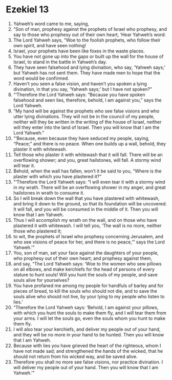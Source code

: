 ﻿
# Ezekiel 13
1. Yahweh’s word came to me, saying, 
2. “Son of man, prophesy against the prophets of Israel who prophesy, and say to those who prophesy out of their own heart, ‘Hear Yahweh’s word: 
3. The Lord Yahweh says, “Woe to the foolish prophets, who follow their own spirit, and have seen nothing! 
4. Israel, your prophets have been like foxes in the waste places. 
5. You have not gone up into the gaps or built up the wall for the house of Israel, to stand in the battle in Yahweh’s day. 
6. They have seen falsehood and lying divination, who say, ‘Yahweh says;’ but Yahweh has not sent them. They have made men to hope that the word would be confirmed. 
7. Haven’t you seen a false vision, and haven’t you spoken a lying divination, in that you say, ‘Yahweh says;’ but I have not spoken?” 
8. “‘Therefore the Lord Yahweh says: “Because you have spoken falsehood and seen lies, therefore, behold, I am against you,” says the Lord Yahweh. 
9. “My hand will be against the prophets who see false visions and who utter lying divinations. They will not be in the council of my people, neither will they be written in the writing of the house of Israel, neither will they enter into the land of Israel. Then you will know that I am the Lord Yahweh.” 
10. “‘Because, even because they have seduced my people, saying, “Peace;” and there is no peace. When one builds up a wall, behold, they plaster it with whitewash. 
11. Tell those who plaster it with whitewash that it will fall. There will be an overflowing shower; and you, great hailstones, will fall. A stormy wind will tear it. 
12. Behold, when the wall has fallen, won’t it be said to you, “Where is the plaster with which you have plastered it?” 
13. “‘Therefore the Lord Yahweh says: “I will even tear it with a stormy wind in my wrath. There will be an overflowing shower in my anger, and great hailstones in wrath to consume it. 
14. So I will break down the wall that you have plastered with whitewash, and bring it down to the ground, so that its foundation will be uncovered. It will fall, and you will be consumed in the middle of it. Then you will know that I am Yahweh. 
15. Thus I will accomplish my wrath on the wall, and on those who have plastered it with whitewash. I will tell you, ‘The wall is no more, neither those who plastered it; 
16. to wit, the prophets of Israel who prophesy concerning Jerusalem, and who see visions of peace for her, and there is no peace,’” says the Lord Yahweh.’” 
17. You, son of man, set your face against the daughters of your people, who prophesy out of their own heart; and prophesy against them, 
18. and say, “The Lord Yahweh says: ‘Woe to the women who sew pillows on all elbows, and make kerchiefs for the head of persons of every stature to hunt souls! Will you hunt the souls of my people, and save souls alive for yourselves? 
19. You have profaned me among my people for handfuls of barley and for pieces of bread, to kill the souls who should not die, and to save the souls alive who should not live, by your lying to my people who listen to lies.’ 
20. “Therefore the Lord Yahweh says: ‘Behold, I am against your pillows, with which you hunt the souls to make them fly, and I will tear them from your arms. I will let the souls go, even the souls whom you hunt to make them fly. 
21. I will also tear your kerchiefs, and deliver my people out of your hand, and they will be no more in your hand to be hunted. Then you will know that I am Yahweh. 
22. Because with lies you have grieved the heart of the righteous, whom I have not made sad; and strengthened the hands of the wicked, that he should not return from his wicked way, and be saved alive. 
23. Therefore you shall no more see false visions, nor practice divination. I will deliver my people out of your hand. Then you will know that I am Yahweh.’” 

